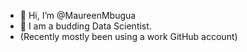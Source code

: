 - 👋 Hi, I’m @MaureenMbugua
- 👀 I am a budding Data Scientist. 
- (Recently mostly been using a work GitHub account)

<!---
MaureenMbugua/MaureenMbugua is a ✨ special ✨ repository because its `README.md` (this file) appears on your GitHub profile.
You can click the Preview link to take a look at your changes.
--->

